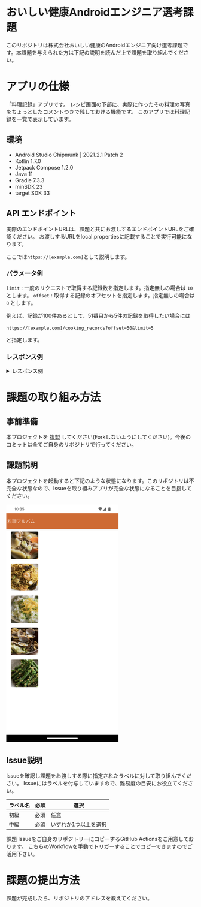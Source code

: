 # おいしい健康Androidエンジニア選考課題
このリポジトリは株式会社おいしい健康のAndroidエンジニア向け選考課題です。本課題を与えられた方は下記の説明を読んだ上で課題を取り組んでください。

# アプリの仕様
「料理記録」アプリです。 レシピ画面の下部に、実際に作ったその料理の写真をちょっとしたコメントつきで残しておける機能です。
このアプリでは料理記録を一覧で表示しています。

## 環境
- Android Studio Chipmunk | 2021.2.1 Patch 2
- Kotlin 1.7.0
- Jetpack Compose 1.2.0
- Java 11
- Gradle 7.3.3
- minSDK 23
- target SDK 33


## API エンドポイント

実際のエンドポイントURLは、課題と共にお渡しするエンドポイントURLをご確認ください。 お渡しするURLをlocal.propertiesに記載することで実行可能になります。 

ここでは`https://[example.com]`として説明します。

### パラメータ例

`limit` :  一度のリクエストで取得する記録数を指定します。指定無しの場合は `10` とします。
`offset` : 取得する記録のオフセットを指定します。指定無しの場合は `0` とします。

例えば、記録が100件あるとして、51番目から5件の記録を取得したい場合には

`https://[example.com]/cooking_records?offset=50&limit=5`

と指定します。

### レスポンス例
<details>
<summary>レスポンス例</summary>

<pre>
{
  pagination: {
    total: 100,  # 総レコード数
    offset: 50,  # オフセット
    limit: 5     # リクエスト時指定の取得数
  },
  cooking_records: [
    {
      "image_url": "https://[example.com]/images/51.jpg", # 写真のURL
      "comment": "パンチのきいた辛味が印象的です。",                             # コメント
      "recipe_type": "main_dish",                                         # レシピの種類（main_dish: 主菜/主食, side_dish: 副菜, soup: スープ)
      "recorded_at": "2018-04-21 14:04:22"                                # 記録日時
    },
    {
      "image_url": "https://[example.com]/images/52.jpg",
      "comment": "ごまのコクと酸味がさわやかなタレを添えて。",
      "recipe_type": "main_dish",
      "recorded_at": "2018-04-20 14:04:42"
    },
    {
      "image_url": "https://[example.com]/images/53.jpg",
      "comment": "新鮮なとうもろこしのおいしさ。",
      "recipe_type": "soup",
      "recorded_at": "2018-04-19 14:05:41"
    },
    {
      "image_url": "https://[example.com]/images/54.jpg",
      "comment": "しょうゆとオイスターソースで味付けた具がたっぷり。",
      "recipe_type": "main_dish",
      "recorded_at": "2018-04-18 14:06:12"
    },
    {
      "image_url": "https://[example.com]/images/55.jpg",
      "comment": "豚バラ肉とゴーヤーで、夏バテも吹き飛びそうです。",
      "recipe_type": "main_dish",
      "recorded_at": "2018-04-17 14:07:40"
    }
  ]
}
</pre>

</details>

# 課題の取り組み方法

## 事前準備
本プロジェクトを [複製](https://docs.github.com/ja/repositories/creating-and-managing-repositories/duplicating-a-repository) してください(Forkしないようにしてください)。今後のコミットは全てご自身のリポジトリで行ってください。

## 課題説明

本プロジェクトを起動すると下記のような状態になります。このリポジトリは不完全な状態なので、Issueを取り組みアプリが完全な状態になることを目指してください。

<img src="images/start_app.png" width="300">

## Issue説明

Issueを確認し課題をお渡しする際に指定されたラベルに対して取り組んでください。
Issueにはラベルを付与していますので、難易度の目安にお役立てください。

|ラベル名|必須|選択|
|--|--|--|
|初級|必須|任意|
|中級|必須|いずれか1つ以上を選択|


課題 Issueをご自身のリポジトリーにコピーするGitHub Actionsをご用意しております。
こちらのWorkflowを手動でトリガーすることでコピーできますのでご活用下さい。

# 課題の提出方法

課題が完成したら、リポジトリのアドレスを教えてください。



